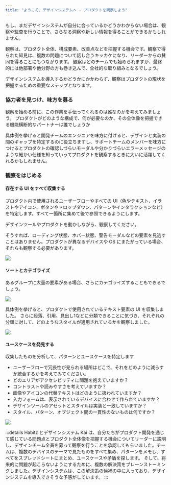 ```yaml
---
title: "ようこそ、デザインシステムへ - プロダクトを観察しよう"
---
```

もし、まだデザインシステムが自分に合っているかどうかわからない場合は、観察や監査を行うことで、さらなる洞察や新しい情報を得ることができるかもしれません。

観察は、プロダクト全体、構成要素、改善点などを把握する機会です。観察で得られた知見は、複数の問題について話し合うキッカケになり、リーダーからの賛同を得ることにもつながります。
観察はどのチームでも始められますが、最終的には他部署や他分野の方も巻き込んで、全社的な取り組みとなるでしょう。

デザインシステムを導入するかどうかにかかわらず、観察はプロダクトの現状を把握するための重要なステップとなります。

### 協力者を見つけ、味方を募る
観察を始める前に、この作業を手伝ってくれるのは誰なのかを考えてみましょう。
プロダクトがどのような構成で、何が必要なのか、その全体像を把握できる機能横断的なパートナーは誰でしょうか

具体例を挙げると開発チームのエンジニアを味方に付けると、デザインと実装の間のギャップを特定するのに役立ちますし、サポートチームのメンバーを味方につけるとプロダクトの確認しづらいモーダルや分かりづらいエラーメッセージのような細かい仕様を知っていってプロダクトを観察するときに大いに活躍してくれるかもしれません。

### 観察をはじめる 
#### 存在する UI をすべて収集する
プロダクト内で使用されるユーザーフローやすべての UI（色やテキスト、イラストやアイコン、ボタンやドロップダウン、パターンやインタラクションなど）を特定します。すべて一箇所に集めて後で参照できるようにします。

デザインツールやプロダクトを動かしながら、観察してください。

そうすれば、ローディング状態、ホバー状態、警告モーダルなどの要素を見逃すことはありません。プロダクトが異なるデバイスや OS にまたがっている場合、それらも観察する必要があります。

![](https://storage.googleapis.com/zenn-user-upload/1beb258154d7-20230617.png)

#### ソートとカテゴライズ
あるグループに大量の要素がある場合、さらにカテゴライズすることもできるでしょう。

![](https://storage.googleapis.com/zenn-user-upload/17ff36710732-20230617.png)

具体例を挙げると、プロダクトで使用されているテキスト要素の UI を収集しました。
さらに段落、引用、見出し1などに分類できることに気づき、それぞれの分類に対して、どのようなスタイルが適用されているかを観察しました。

![](https://storage.googleapis.com/zenn-user-upload/5622a619dc3d-20230617.png)

#### ユースケースを発見する
収集したものを分析して、パターンとユースケースを特定します

- ユーザーフローで冗長性が見られる場所はどこで、それをどのように減らすか統合するかを考えてみてください。
- どのエリアがアクセシビリティに問題を抱えていますか？
- コントラストや読みやすさを考えていますか？
- 画像やアイコンの代替テキストはどのように扱われていますか？
- 入力フォームは、表示されているデバイスに合わせて作られていますか？
- デザインツールのアセットとスタイルは実装と一致していますか？ 
- スタイル、パターン、オブジェクト間の一貫性のないものは何ですか？

![](https://storage.googleapis.com/zenn-user-upload/4db11c67bff3-20230617.png)

:::details Habitz とデザインシステム
Kai は、自分たちがプロダクト開発を通じて感じている問題点とプロダクト全体像を把握する機会についてリーダーに説明し、デザインチーム全員を募って観察を行うことを承認してもらいました。チームは、複数のデバイスのテーマで見たものをすべて集め、パターンをメモし、すべてをスプレッドシートにまとめ、ユースケースや矛盾を探します。
そして、将来的に問題が起こらないようにするために、複数の解決策をブレーンストーミングしました。デザインシステムは、この解決策の候補の中に入っており、デザインシステムを導入できそうな予感がしています。
:::